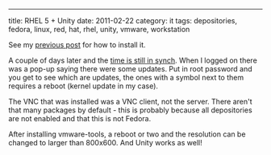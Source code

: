 ---
title: RHEL 5 + Unity
date: 2011-02-22
category: it
tags: depositories, fedora, linux, red, hat, rhel, unity, vmware, workstation

See my [previous post](http://www.guldmyr.com/red-hat-enterprise-linuxrhel-in-vmware-workstation/) for how to install it.

A couple of days later and the [time is still in synch](http://www.guldmyr.com/time-sync-for-linux-vms-in-vmware-workstation/ "rhel synch vmware workstation"). When I logged on there was a pop-up saying there were some updates. Put in root password and you get to see which are updates, the ones with a symbol next to them requires a reboot (kernel update in my case).

The VNC that was installed was a VNC client, not the server. There aren't that many packages by default - this is probably because all depositories are not enabled and that this is not Fedora.

After installing vmware-tools, a reboot or two and the resolution can be changed to larger than 800x600. And Unity works as well!
